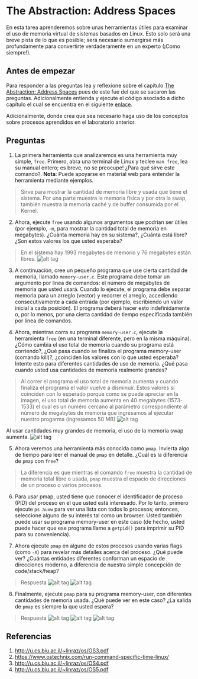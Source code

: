 # The Abstraction: Address Spaces #

En esta tarea aprenderemos sobre unas herramientas útiles para examinar el uso de memoria virtual de sistemas basados en Linux. 
Esto solo será una breve pista de lo que es posible; será necesario sumergirse más profundamente para convertirte verdaderamente 
en un experto (¡Como siempre!).

## Antes de empezar ##

Para responder a las preguntas lea y reflexione sobre el capítulo [The Abstraction: Address Spaces]( http://pages.cs.wisc.edu/~remzi/OSTEP/vm-intro.pdf) pues de este fue del que se sacaron las preguntas. Adicionalmente entienda y ejecute el código asociado a dicho capítulo el cual se encuentra en el siguiente [enlace](https://github.com/remzi-arpacidusseau/ostep-code/tree/master/vm-intro). 

Adicionalmente, donde crea que sea necesario haga uso de los conceptos sobre procesos aprendidos en el laboratorio anterior.

## Preguntas ##

1. La primera herramienta que analizaremos es una herramienta muy simple, ```free```. Primero, abra una terminal de Linux y 
teclee ```man free```, lea su manual entero; es breve, no se preocupe! ¿Para qué sirve este comando?. **Nota**: Puede apoyarse en 
material web para entender la herramienta mediante ejemplos.
 > Sirve para mostrar la cantidad de memoria libre y usada que tiene el sistema. Por una parte muestra la memoria física y por otra la swap, también muestra la memoria caché y de buffer consumida por el Kernel.

2. Ahora, ejecute ```free``` usando algunos argumentos que podrían ser útiles (por ejemplo, ```-m```, para mostrar 
la cantidad total de memoria en megabytes). ¿Cuánta memoria hay en su sistema?, ¿Cuánta está libre? 
¿Son estos valores los que usted esperaba?
 > En el sistema hay 1993 megabytes de memorio y 76 megabytes están libres.
 ![alt tag](https://github.com/university777/lab2_address-spaces/blob/master/comando_free-m.png)

3. A continuación, cree un pequeño programa que use cierta cantidad de memoria, llamado ```memory-user.c```. 
Este programa debe tomar un argumento por linea de comandos: el número de megabytes de memoria que usted usará. 
Cuando lo ejecute, el programa debe separar memoria para un arreglo (vector) y recorrer el arreglo, 
accediendo consecutivamente a cada entrada (por ejemplo, escribiendo un valor inicial a cada posición). El programa deberá hacer esto indefinidamente o, 
por lo menos, por una cierta cantidad de tiempo especificada también por línea de comandos.

4. Ahora, mientras corra su programa ```memory-user.c```, ejecute la herramienta ```free``` (en una terminal diferente, 
pero en la misma máquina). ¿Cómo cambia el uso total de memoria cuando su programa está corriendo?,
¿Qué pasa cuando se finaliza el programa memory-user (comando kill)?, ¿coinciden los valores con lo que usted esperaba? 
Intente esto para diferentes cantidades de uso de memoria. ¿Qué pasa cuando usted usa cantidades de memoria realmente grandes?
 > Al correr el programa el uso total de  memoria aumenta y cuando finaliza el programa el valor vuelve a disminuir. Estos valores sí coinciden con lo esperado porque como se puede apreciar en la imagen, el uso total de memoria aumenta en 40 megabytes (1573-1533) el cual es un numéro cercano al parámetro correspondiente al número de megabytes de memoria que ingresamos al ejecutar nuestro progarma (ingresamos 50 MB)
  ![alt tag](https://github.com/university777/lab2_address-spaces/blob/master/punto4.png)
  
  Al usar cantidades muy grandes de memoria, el uso de la memoria swap aumenta.
  ![alt tag](https://github.com/university777/lab2_address-spaces/blob/master/punto4_2.png)

5. Ahora veremos una herramienta más conocida como ```pmap```. Invierta algo de tiempo para leer el manual de ```pmap``` 
en detalle. ¿Cuál es la diferencia de ```pmap``` con ```free```?
> La diferencia es que mientras el comando ```free``` muestra la cantidad de memoria total libre o usada, ```pmap```  muestra el espacio de direcciones de un proceso o varios procesos.

6. Para usar pmap, usted tiene que conocer el identificador de proceso (PID) del proceso en el que usted está interesado. 
Por lo tanto, primero ejecute ```ps auxw``` para ver una lista con todos lo procesos; entonces, 
seleccione alguno de su interés tal como un browser. Usted también puede usar su programa memory-user en este caso 
(de hecho, usted puede hacer que ese programa llame a ```getpid()``` para imprimir su PID para su conveniencia).

7. Ahora ejecute ```pmap``` en alguno de estos procesos usando varias flags (como ```-X```) para revelar más detalles 
acerca del proceso. ¿Qué puede ver? ¿Cuántas entidades diferentes conforman un espacio de direcciones moderno, a diferencia de 
nuestra simple concepción de code/stack/heap?
> Respuesta
 ![alt tag](https://github.com/university777/lab2_address-spaces/blob/master/punto7_1.png)
 ![alt tag](https://github.com/university777/lab2_address-spaces/blob/master/punto7_2.png)

8. Finalmente, ejecute ```pmap``` para su programa memory-user, con diferentes cantidades de memoria usada. ¿Qué puede ver en este caso?  ¿La salida de ```pmap``` es siempre la que usted espera?
> Respuesta
 ![alt tag](https://github.com/university777/lab2_address-spaces/blob/master/punto8_1.png)
 ![alt tag](https://github.com/university777/lab2_address-spaces/blob/master/punto8_2.png)
 ![alt tag](https://github.com/university777/lab2_address-spaces/blob/master/punto8_3.png)

## Referencias ##

1. http://u.cs.biu.ac.il/~linraz/os/OS3.pdf
2. https://www.ostechnix.com/run-command-specific-time-linux/
3. http://u.cs.biu.ac.il/~linraz/os/OS4.pdf
4. http://u.cs.biu.ac.il/~linraz/os/OS5.pdf
